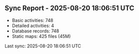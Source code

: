 ## Sync Report - 2025-08-20 18:06:51 UTC

- Basic activities: 748
- Detailed activities: 4
- Database records: 748
- Static maps: 425 files (45M)

Last sync: 2025-08-20 18:06:51 UTC
